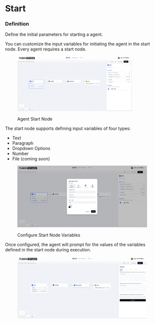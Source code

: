# Start

### Definition

Define the initial parameters for starting a agent.

You can customize the input variables for initiating the agent in the start node. Every agent requires a start node.

<figure><img src="/en/.gitbook/assets/guides/agent/node/start/image (236).png" alt="" width="375"><figcaption><p>Agent Start Node</p></figcaption></figure>

The start node supports defining input variables of four types:

* Text
* Paragraph
* Dropdown Options
* Number
* File (coming soon)

<figure><img src="/en/.gitbook/assets/guides/agent/node/start/output (2) (1).png" alt=""><figcaption><p>Configure Start Node Variables</p></figcaption></figure>

Once configured, the agent will prompt for the values of the variables defined in the start node during execution.

<figure><img src="/en/.gitbook/assets/guides/agent/node/start/output (3) (1).png" alt=""><figcaption></figcaption></figure>

<!-- {% hint style="info" %}
Tip: In Chatflow, the start node provides built-in system variables: `sys.query` and `sys.files`.

`sys.query` is used for user input questions in conversational applications.

`sys.files` is used for file uploads in conversations, such as uploading an image, which needs to be used in conjunction with an image understanding model.
{% endhint %} -->